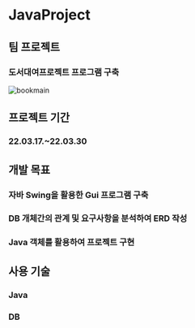 # JavaProject

## 팀 프로젝트
### 도서대여프로젝트 프로그램 구축
![bookmain](https://user-images.githubusercontent.com/103983433/174889726-4c484d37-e3e2-46de-a9cd-2320c04caf9f.png)

## 프로젝트 기간
### 22.03.17.~22.03.30
## 개발 목표
### 자바 Swing을 활용한 Gui 프로그램 구축
### DB 개체간의 관계 및 요구사항을 분석하여 ERD 작성 
### Java 객체를 활용하여 프로젝트 구현
## 사용 기술
### Java
### DB
